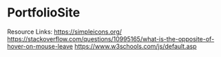 # PortfolioSite
Resource Links:
https://simpleicons.org/
https://stackoverflow.com/questions/10995165/what-is-the-opposite-of-hover-on-mouse-leave
https://www.w3schools.com/js/default.asp
